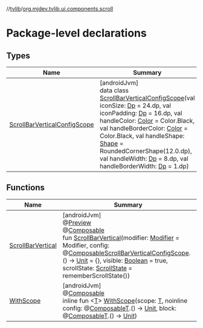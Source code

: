 //[tvlib](../../index.md)/[org.mjdev.tvlib.ui.components.scroll](index.md)

# Package-level declarations

## Types

| Name | Summary |
|---|---|
| [ScrollBarVerticalConfigScope](-scroll-bar-vertical-config-scope/index.md) | [androidJvm]<br>data class [ScrollBarVerticalConfigScope](-scroll-bar-vertical-config-scope/index.md)(val iconSize: [Dp](https://developer.android.com/reference/kotlin/androidx/compose/ui/unit/Dp.html) = 24.dp, val iconPadding: [Dp](https://developer.android.com/reference/kotlin/androidx/compose/ui/unit/Dp.html) = 16.dp, val handleColor: [Color](https://developer.android.com/reference/kotlin/androidx/compose/ui/graphics/Color.html) = Color.Black, val handleBorderColor: [Color](https://developer.android.com/reference/kotlin/androidx/compose/ui/graphics/Color.html) = Color.Black, val handleShape: [Shape](https://developer.android.com/reference/kotlin/androidx/compose/ui/graphics/Shape.html) = RoundedCornerShape(12.0.dp), val handleWidth: [Dp](https://developer.android.com/reference/kotlin/androidx/compose/ui/unit/Dp.html) = 8.dp, val handleBorderWidth: [Dp](https://developer.android.com/reference/kotlin/androidx/compose/ui/unit/Dp.html) = 1.dp) |

## Functions

| Name | Summary |
|---|---|
| [ScrollBarVertical](-scroll-bar-vertical.md) | [androidJvm]<br>@[Preview](https://developer.android.com/reference/kotlin/androidx/compose/ui/tooling/preview/Preview.html)<br>@[Composable](https://developer.android.com/reference/kotlin/androidx/compose/runtime/Composable.html)<br>fun [ScrollBarVertical](-scroll-bar-vertical.md)(modifier: [Modifier](https://developer.android.com/reference/kotlin/androidx/compose/ui/Modifier.html) = Modifier, config: @[Composable](https://developer.android.com/reference/kotlin/androidx/compose/runtime/Composable.html)[ScrollBarVerticalConfigScope](-scroll-bar-vertical-config-scope/index.md).() -&gt; [Unit](https://kotlinlang.org/api/latest/jvm/stdlib/kotlin/-unit/index.html) = {}, visible: [Boolean](https://kotlinlang.org/api/latest/jvm/stdlib/kotlin/-boolean/index.html) = true, scrollState: [ScrollState](https://developer.android.com/reference/kotlin/androidx/compose/foundation/ScrollState.html) = rememberScrollState()) |
| [WithScope](-with-scope.md) | [androidJvm]<br>@[Composable](https://developer.android.com/reference/kotlin/androidx/compose/runtime/Composable.html)<br>inline fun &lt;[T](-with-scope.md)&gt; [WithScope](-with-scope.md)(scope: [T](-with-scope.md), noinline config: @[Composable](https://developer.android.com/reference/kotlin/androidx/compose/runtime/Composable.html)[T](-with-scope.md).() -&gt; [Unit](https://kotlinlang.org/api/latest/jvm/stdlib/kotlin/-unit/index.html), block: @[Composable](https://developer.android.com/reference/kotlin/androidx/compose/runtime/Composable.html)[T](-with-scope.md).() -&gt; [Unit](https://kotlinlang.org/api/latest/jvm/stdlib/kotlin/-unit/index.html)) |
